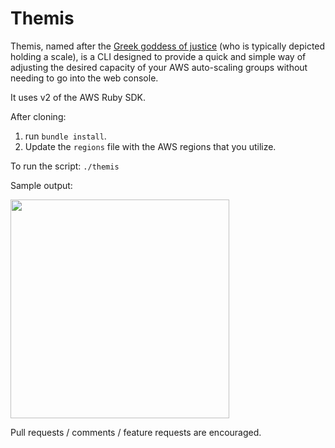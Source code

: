 # Themis

Themis, named after the [Greek goddess of justice](https://en.wikipedia.org/wiki/Themis) (who is typically depicted holding a scale), is a CLI designed to provide a quick and simple way of adjusting the desired capacity of your AWS auto-scaling groups without needing to go into the web console.

It uses v2 of the AWS Ruby SDK.

After cloning:
1. run `bundle install`.
2. Update the `regions` file with the AWS regions that you utilize.

To run the script:
```./themis```

Sample output:
<!-- ![Alt text](output.png?raw=true "output") -->

<p align="left">
  <img src="screenshot.png" width="350"/>
</p>

Pull requests / comments / feature requests are encouraged.
